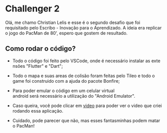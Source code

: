 # Challenger 2

Olá, me chamo Christian Lelis e esse é o segundo desafio que foi requisitado pelo Escribo - Inovação para o Aprendizado. A ideia era replicar o jogo do PacMan de 80', espero que gostem de resultado.

## Como rodar o código?

- Todo o código foi feito pelo VSCode, onde é necessário instalar as extensões "Flutter" e "Dart";

- Todo o mapa e suas areas de colisão foram feitas pelo Tileo e todo o game foi construido com a ajuda do pacote Bonfire;

- Para poder emular o código em um celular virtual android será necessário a utilização do "Android Emulator".

- Caso queira, você pode clicar em [video]() para poder ver o video que criei rodando essa aplicação.

- Cuidado, pode parecer que não, mas esses fantasminhas podem matar o PacMan! 